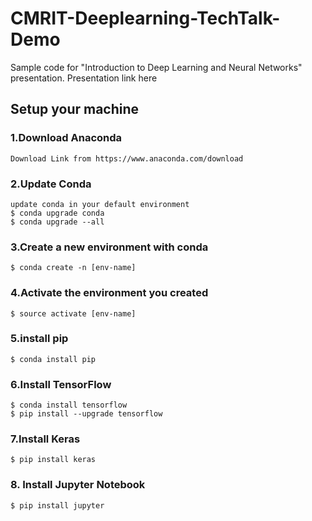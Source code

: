# CMRIT-Deeplearning-TechTalk-Demo
Sample code for  "Introduction to  Deep Learning  and  Neural Networks" presentation.
Presentation link here

## Setup your machine
### 1.Download Anaconda 
    Download Link from https://www.anaconda.com/download
### 2.Update Conda
    update conda in your default environment  
    $ conda upgrade conda
    $ conda upgrade --all
### 3.Create a new environment with conda
    $ conda create -n [env-name]
### 4.Activate the environment you created
    $ source activate [env-name]
### 5.install pip 
    $ conda install pip
### 6.Install TensorFlow
    $ conda install tensorflow
    $ pip install --upgrade tensorflow 
### 7.Install Keras
    $ pip install keras
### 8. Install Jupyter Notebook
    $ pip install jupyter

